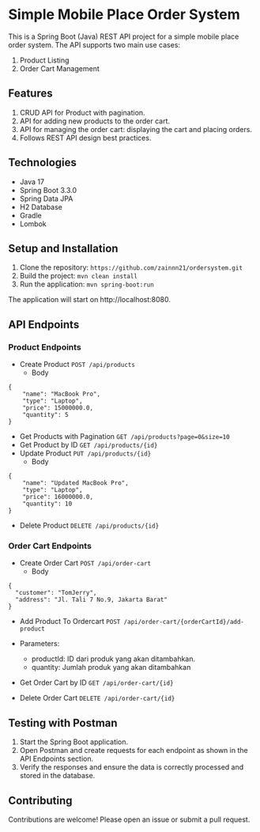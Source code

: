 # Simple Mobile Place Order System

This is a Spring Boot (Java) REST API project for a simple mobile place order system. The API supports two main use cases:

1. Product Listing
2. Order Cart Management

## Features
1. CRUD API for Product with pagination.
2. API for adding new products to the order cart.
3. API for managing the order cart: displaying the cart and placing orders.
4. Follows REST API design best practices.

## Technologies
* Java 17
* Spring Boot 3.3.0
* Spring Data JPA
* H2 Database
* Gradle
* Lombok

## Setup and Installation
1. Clone the repository:
```https://github.com/zainnn21/ordersystem.git```
2. Build the project: ```mvn clean install```
3. Run the application: ```mvn spring-boot:run```
   
The application will start on http://localhost:8080.

## API Endpoints
### Product Endpoints
* Create Product ```POST /api/products```
  + Body
```
{
    "name": "MacBook Pro",
    "type": "Laptop",
    "price": 15000000.0,
    "quantity": 5
}
```
* Get Products with Pagination
```GET /api/products?page=0&size=10```
* Get Product by ID ```GET /api/products/{id}```
* Update Product ```PUT /api/products/{id}```
  + Body
```
{
    "name": "Updated MacBook Pro",
    "type": "Laptop",
    "price": 16000000.0,
    "quantity": 10
}
```

* Delete Product ```DELETE /api/products/{id}```

### Order Cart Endpoints
* Create Order Cart ```POST /api/order-cart```
  * Body
```
{
  "customer": "TomJerry",
  "address": "Jl. Tali 7 No.9, Jakarta Barat"
}
```

* Add Product To Ordercart ```POST /api/order-cart/{orderCartId}/add-product```
* Parameters:
   * productId: ID dari produk yang akan ditambahkan.
   * quantity: Jumlah produk yang akan ditambahkan
   
* Get Order Cart by ID ```GET /api/order-cart/{id}```

* Delete Order Cart ```DELETE /api/order-cart/{id}```

## Testing with Postman
1. Start the Spring Boot application.
2. Open Postman and create requests for each endpoint as shown in the API Endpoints section.
3. Verify the responses and ensure the data is correctly processed and stored in the database.
## Contributing
Contributions are welcome! Please open an issue or submit a pull request.

